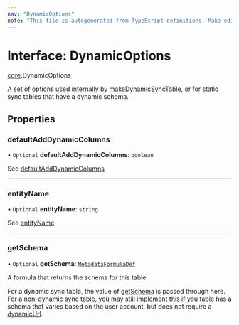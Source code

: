 ```yaml
---
nav: "DynamicOptions"
note: "This file is autogenerated from TypeScript definitions. Make edits to the comments in the TypeScript file and then run `make docs` to regenerate this file."
---
```

# Interface: DynamicOptions

[core](../modules/core.md).DynamicOptions

A set of options used internally by [makeDynamicSyncTable](../functions/core.makeDynamicSyncTable.md), or for static
sync tables that have a dynamic schema.

## Properties

### defaultAddDynamicColumns

• `Optional` **defaultAddDynamicColumns**: `boolean`

See [defaultAddDynamicColumns](core.DynamicSyncTableOptions.md#defaultadddynamiccolumns)

___

### entityName

• `Optional` **entityName**: `string`

See [entityName](core.DynamicSyncTableOptions.md#entityname)

___

### getSchema

• `Optional` **getSchema**: [`MetadataFormulaDef`](../types/core.MetadataFormulaDef.md)

A formula that returns the schema for this table.

For a dynamic sync table, the value of [getSchema](core.DynamicSyncTableOptions.md#getschema)
is passed through here. For a non-dynamic sync table, you may still implement
this if you table has a schema that varies based on the user account, but
does not require a [dynamicUrl](core.Sync.md#dynamicurl).
